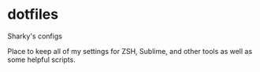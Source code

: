 # dotfiles
Sharky's configs

Place to keep all of my settings for ZSH, Sublime, and other tools as well as some helpful scripts.
